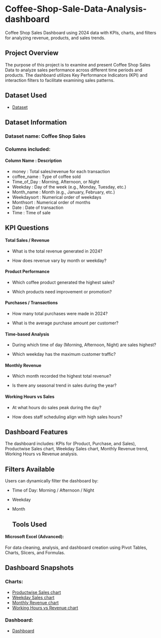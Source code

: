 # Coffee-Shop-Sale-Data-Analysis-dashboard
Coffee Shop Sales Dashboard using 2024 data with KPIs, charts, and filters for analyzing revenue, products, and sales trends.

## Project Overview
The purpose of this project is to examine and present Coffee Shop Sales Data to analyze sales performance across different time periods and products. The dashboard utilizes Key Performance Indicators (KPI) and interaction filters to facilitate examining sales patterns.

## Dataset Used
- <a href="https://github.com/swetha0121/Coffee-Shop-Sale-Data-Analysis-dashboard/blob/main/Coffe_sales.xlsx">Dataset</a>

## Dataset Information

### Dataset name:  Coffee Shop Sales
### Columns included:

#### Column Name      :           	Description
- money          :     Total sales/revenue for each transaction
- coffee_name    :    	Type of coffee sold
- Time_of_Day    :	    Morning, Afternoon, or Night
- Weekday        :     Day of the week (e.g., Monday, Tuesday, etc.)
- Month_name     :	    Month (e.g., January, February, etc.)
- Weekdaysort    :   	 Numerical order of weekdays
- Monthsort      :     Numerical order of months
- Date           :	    Date of transaction
- Time           :	    Time of sale
  
## KPI Questions

#### Total Sales / Revenue

- What is the total revenue generated in 2024?

- How does revenue vary by month or weekday?

#### Product Performance

- Which coffee product generated the highest sales?

- Which products need improvement or promotion?

#### Purchases / Transactions

- How many total purchases were made in 2024?

- What is the average purchase amount per customer?

#### Time-based Analysis

- During which time of day (Morning, Afternoon, Night) are sales highest?

- Which weekday has the maximum customer traffic?

#### Monthly Revenue

- Which month recorded the highest total revenue?

- Is there any seasonal trend in sales during the year?

#### Working Hours vs Sales

- At what hours do sales peak during the day?

- How does staff scheduling align with high sales hours?

## Dashboard Features

The dashboard includes: KPIs for (Product, Purchase, and Sales), Productwise Sales chart, Weekday Sales chart, Monthly Revenue trend, Working Hours vs Revenue analysis.

## Filters Available

Users can dynamically filter the dashboard by:

- Time of Day: Morning / Afternoon / Night

- Weekday

- Month

  ## Tools Used

#### Microsoft Excel (Advanced): 
For data cleaning, analysis, and dashboard creation using Pivot Tables, Charts, Slicers, and Formulas.

## Dashboard Snapshots
### Charts:
- <a href= "https://github.com/swetha0121/Coffee-Shop-Sale-Data-Analysis-dashboard/blob/main/Dashboard/Productwise%20Sale%20Screenshot.jpg">Productwise Sales chart</a>
- <a href= "https://github.com/swetha0121/Coffee-Shop-Sale-Data-Analysis-dashboard/blob/main/Dashboard/Weekly%20Sale%20Screenshot.jpg">Weekday Sales chart</a>
- <a href= "https://github.com/swetha0121/Coffee-Shop-Sale-Data-Analysis-dashboard/blob/main/Dashboard/Monthly%20Revenue%20Screenshot.jpg">Monthly Revenue chart</a>
- <a href= "https://github.com/swetha0121/Coffee-Shop-Sale-Data-Analysis-dashboard/blob/main/Dashboard/Workinghours%20vs%20Revenue%20Screenshot.jpg">Working Hours vs Revenue chart</a>
### Dashboard:
- <a href= "https://github.com/swetha0121/Coffee-Shop-Sale-Data-Analysis-dashboard/blob/main/Dashboard/Dashboard%20Screenshot.jpg">Dashboard</a>
